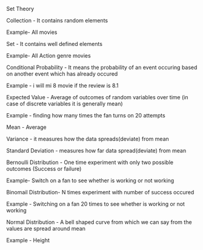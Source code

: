 Set Theory 

Collection - It contains random elements 

Example- All movies

Set - It contains well defined elements 

Example- All Action genre movies

Conditional Probability - It means the probability of an event occuring based on another event which has already occured

Example - i will mi 8 movie if the review is 8.1

Expected Value - Average of outcomes of random variables over time (in case of discrete variables it is generally mean)

Example - finding how many times the fan turns on 20 attempts

Mean - Average 

Variance - it measures how the data spreads(deviate) from mean 

Standard Deviation - measures how far data spread(deviate) from mean 

Bernoulli Distribution - One time experiment with only two possible outcomes (Success or failure)

Example- Switch on a fan to see whether is working or not working

Binomail Distribution- N times experiment with number of success occured 

Example - Switching on a fan 20 times to see whether is working or not working

Normal Distribution - A bell shaped curve from which we can say from the values are spread around mean

Example - Height
